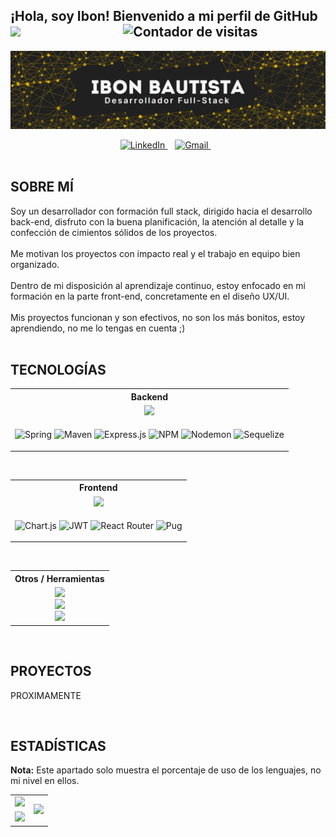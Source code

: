 ## ¡Hola, soy Ibon! Bienvenido a mi perfil de GitHub <img src="https://media.giphy.com/media/hvRJCLFzcasrR4ia7z/giphy.gif" width="15"> &nbsp;&nbsp;&nbsp;&nbsp;&nbsp;&nbsp;&nbsp;&nbsp;&nbsp;&nbsp;&nbsp;&nbsp;&nbsp;&nbsp;&nbsp;&nbsp;&nbsp;&nbsp;&nbsp;&nbsp;&nbsp;&nbsp;&nbsp;&nbsp;&nbsp;&nbsp;&nbsp;&nbsp;&nbsp;&nbsp;&nbsp;&nbsp;<img src="https://komarev.com/ghpvc/?username=tu-usuario&style=flat&color=blue" alt="Contador de visitas" />

![Mi Banner](https://github.com/ibonbautista/ibonbautista/blob/main/banner.png?raw=true)

<div align="center">
  <a href="https://www.linkedin.com/in/ibon-bautista/" target="_blank">
    <img src="https://img.shields.io/badge/LinkedIn-0A66C2?style=for-the-badge&logo=linkedin&logoColor=white" alt="LinkedIn" />
  </a>
  &nbsp;&nbsp;
  <a href="mailto:ibonbautista@gmail.com">
    <img src="https://img.shields.io/badge/Gmail-D14836?style=for-the-badge&logo=gmail&logoColor=white" alt="Gmail" />
  </a>
  &nbsp;&nbsp;
  <!-- <a href="https://tu-portafolio.com" target="_blank">
    <img src="https://img.shields.io/badge/Portfolio-000000?style=for-the-badge&logo=About.me&logoColor=white" alt="Portfolio" />
  </a> -->
</div>
<br/>


## SOBRE MÍ
Soy un desarrollador con formación full stack, dirigido hacia el desarrollo back-end, disfruto con la buena planificación, la atención al detalle y la confección de cimientos sólidos de los proyectos.<br/>
<br/>
Me motivan los proyectos con impacto real y el trabajo en equipo bien organizado.<br/>
<br/>
Dentro de mi disposición al aprendizaje continuo, estoy enfocado en mi formación en la parte front-end, concretamente en el diseño UX/UI.<br/>
<br/>
Mis proyectos funcionan y son efectivos, no son los más bonitos, estoy aprendiendo, no me lo tengas en cuenta ;)
<br/><br/>


## TECNOLOGÍAS
<div align="center">
<table width="100%">
  <tr>
    <th align="center">Backend</th>
  </tr>
  <tr align="center">
    <td><img width="500px" src="https://skillicons.dev/icons?i=java,php,nodejs,mongo,mysql&perline=10"  /></td>
  </tr>
  <tr align="center">
    <td>
	    
![Spring](https://img.shields.io/badge/spring-%236DB33F.svg?style=for-the-badge&logo=spring&logoColor=white)
![Maven](https://img.shields.io/badge/apachemaven-C71A36.svg?style=for-the-badge&logo=apachemaven&logoColor=white)
![Express.js](https://img.shields.io/badge/express.js-%23404d59.svg?style=for-the-badge&logo=express&logoColor=%2361DAFB)
![NPM](https://img.shields.io/badge/NPM-%23CB3837.svg?style=for-the-badge&logo=npm&logoColor=white)
![Nodemon](https://img.shields.io/badge/NODEMON-%23323330.svg?style=for-the-badge&logo=nodemon&logoColor=%BBDEAD)
![Sequelize](https://img.shields.io/badge/Sequelize-52B0E7?style=for-the-badge&logo=Sequelize&logoColor=white)
    </td>
  </tr>
</table><br/>

<table width="100%">
  <tr>
    <th align="center">Frontend</th>
  </tr>
  <tr align="center">
    <td><img width="400px" src="https://skillicons.dev/icons?i=html,css,js,react&perline=10" /></td>
  </tr>
  <tr align="center">
    <td>
	    
![Chart.js](https://img.shields.io/badge/chart.js-F5788D.svg?style=for-the-badge&logo=chart.js&logoColor=white)
![JWT](https://img.shields.io/badge/JWT-black?style=for-the-badge&logo=JSON%20web%20tokens)
![React Router](https://img.shields.io/badge/React_Router-CA4245?style=for-the-badge&logo=react-router&logoColor=white)
![Pug](https://img.shields.io/badge/Pug-FFF?style=for-the-badge&logo=pug&logoColor=A86454)
    </td>
  </tr>
</table><br/>

<table width="100%">
  <tr>
    <th align="center">Otros / Herramientas</th>
  </tr>
  <tr align="center">
    <td>
	<img width="300px" src="https://skillicons.dev/icons?i=wordpress,docker,linux&perline=10" /><br/>
	<img width="300px" src="https://skillicons.dev/icons?i=md,postman,eclipse&perline=10" /><br/>
        <img width="300px" src="https://skillicons.dev/icons?i=git,github,gitlab&perline=10" />
    </td>
  </tr>
</table>
</div>
<br/>

## PROYECTOS
PROXIMAMENTE
<!-- <div align="center">
  <table width="1000px">
  <tr>
    <td width="50%" align="center">
      <strong><a href="https://github.com/IbonUR/la-salle-club" target="_blank">La Salle Club</a></strong><br/><br/>
      <img alt="Stars" src="https://img.shields.io/github/stars/DenverCoder1/LaTeX-Gboard-Dictionary?style=flat-square&labelColor=343b41"/>
      <img alt="Forks" src="https://img.shields.io/github/forks/DenverCoder1/LaTeX-Gboard-Dictionary?style=flat-square&labelColor=343b41"/><br/><br/>
      <small>Gestión de clubes deportivos, equipos y partidos.</small><br/><br/>
      <small><i>Node.js · Express · MongoDB</i></small><br/><br/>
      🔗 <a href="https://github.com/IbonUR/la-salle-club" target="_blank">Repo</a> · <a href="https://la-salle-club.vercel.app" target="_blank">Demo</a>
    </td>
    <td width="50%">
      <strong><a href="https://github.com/IbonUR/la-salle-club" target="_blank">🏀 La Salle Club</a></strong><br/>
      <img alt="Stars" src="https://img.shields.io/github/stars/DenverCoder1/LaTeX-Gboard-Dictionary?style=flat-square&labelColor=343b41"/>
      <img alt="Forks" src="https://img.shields.io/github/forks/DenverCoder1/LaTeX-Gboard-Dictionary?style=flat-square&labelColor=343b41"/><br/>
      <small>Gestión de clubes deportivos, equipos y partidos.</small><br/>
      <small><i>Node.js · Express · MongoDB</i></small><br/>
      🔗 <a href="https://github.com/IbonUR/la-salle-club" target="_blank">Repo</a> · <a href="https://la-salle-club.vercel.app" target="_blank">Demo</a>
    </td>
  </tr>
  <tr>
    <td width="50%">
      <strong><a href="https://github.com/IbonUR/la-salle-club" target="_blank">🏀 La Salle Club</a></strong><br/>
      <img alt="Stars" src="https://img.shields.io/github/stars/DenverCoder1/LaTeX-Gboard-Dictionary?style=flat-square&labelColor=343b41"/>
      <img alt="Forks" src="https://img.shields.io/github/forks/DenverCoder1/LaTeX-Gboard-Dictionary?style=flat-square&labelColor=343b41"/><br/>
      <small>Gestión de clubes deportivos, equipos y partidos.</small><br/>
      <small><i>Node.js · Express · MongoDB</i></small><br/>
      🔗 <a href="https://github.com/IbonUR/la-salle-club" target="_blank">Repo</a> · <a href="https://la-salle-club.vercel.app" target="_blank">Demo</a>
    </td>
	  <td width="50%">
      <strong><a href="https://github.com/IbonUR/la-salle-club" target="_blank">🏀 La Salle Club</a></strong><br/>
      <img alt="Stars" src="https://img.shields.io/github/stars/DenverCoder1/LaTeX-Gboard-Dictionary?style=flat-square&labelColor=343b41"/>
      <img alt="Forks" src="https://img.shields.io/github/forks/DenverCoder1/LaTeX-Gboard-Dictionary?style=flat-square&labelColor=343b41"/><br/>
      <small>Gestión de clubes deportivos, equipos y partidos.</small><br/>
      <small><i>Node.js · Express · MongoDB</i></small><br/>
      🔗 <a href="https://github.com/IbonUR/la-salle-club" target="_blank">Repo</a> · <a href="https://la-salle-club.vercel.app" target="_blank">Demo</a>
    </td>
  </tr>
</table>
</div>
<br/> -->
<br/>

## ESTADÍSTICAS
  <b>Nota:</b> Este apartado solo muestra el porcentaje de uso de los lenguajes, no mi nivel en ellos.
<div align="center">
 <table style="border: none; background: none;">
  <tr align="center">
    <td>
      <img src="https://github-readme-stats.vercel.app/api?username=ibonbautista&theme=merko&hide_border=false&include_all_commits=true&count_private=true" />
    </td>
    <td rowspan="2">
      <img src="https://github-readme-stats.vercel.app/api/top-langs/?username=ibonbautista&theme=merko&hide_border=false&include_all_commits=true&count_private=true&layout=compact" />
    </td>
  </tr>
  <tr>
    <td>
      <img src="https://nirzak-streak-stats.vercel.app/?user=ibonbautista&theme=merko&hide_border=false" />
    </td>
  </tr>
</div>
</table>
